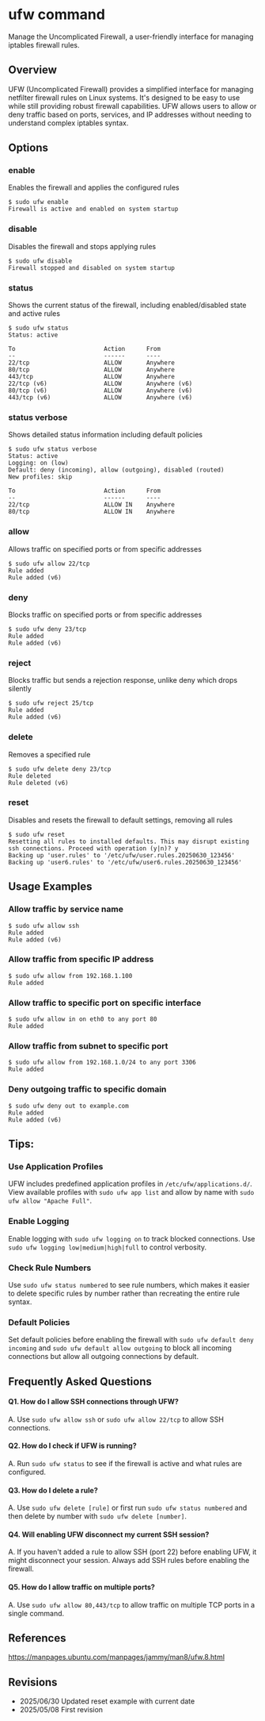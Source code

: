 # ufw command

Manage the Uncomplicated Firewall, a user-friendly interface for managing iptables firewall rules.

## Overview

UFW (Uncomplicated Firewall) provides a simplified interface for managing netfilter firewall rules on Linux systems. It's designed to be easy to use while still providing robust firewall capabilities. UFW allows users to allow or deny traffic based on ports, services, and IP addresses without needing to understand complex iptables syntax.

## Options

### **enable**

Enables the firewall and applies the configured rules

```console
$ sudo ufw enable
Firewall is active and enabled on system startup
```

### **disable**

Disables the firewall and stops applying rules

```console
$ sudo ufw disable
Firewall stopped and disabled on system startup
```

### **status**

Shows the current status of the firewall, including enabled/disabled state and active rules

```console
$ sudo ufw status
Status: active

To                         Action      From
--                         ------      ----
22/tcp                     ALLOW       Anywhere
80/tcp                     ALLOW       Anywhere
443/tcp                    ALLOW       Anywhere
22/tcp (v6)                ALLOW       Anywhere (v6)
80/tcp (v6)                ALLOW       Anywhere (v6)
443/tcp (v6)               ALLOW       Anywhere (v6)
```

### **status verbose**

Shows detailed status information including default policies

```console
$ sudo ufw status verbose
Status: active
Logging: on (low)
Default: deny (incoming), allow (outgoing), disabled (routed)
New profiles: skip

To                         Action      From
--                         ------      ----
22/tcp                     ALLOW IN    Anywhere
80/tcp                     ALLOW IN    Anywhere
```

### **allow**

Allows traffic on specified ports or from specific addresses

```console
$ sudo ufw allow 22/tcp
Rule added
Rule added (v6)
```

### **deny**

Blocks traffic on specified ports or from specific addresses

```console
$ sudo ufw deny 23/tcp
Rule added
Rule added (v6)
```

### **reject**

Blocks traffic but sends a rejection response, unlike deny which drops silently

```console
$ sudo ufw reject 25/tcp
Rule added
Rule added (v6)
```

### **delete**

Removes a specified rule

```console
$ sudo ufw delete deny 23/tcp
Rule deleted
Rule deleted (v6)
```

### **reset**

Disables and resets the firewall to default settings, removing all rules

```console
$ sudo ufw reset
Resetting all rules to installed defaults. This may disrupt existing ssh connections. Proceed with operation (y|n)? y
Backing up 'user.rules' to '/etc/ufw/user.rules.20250630_123456'
Backing up 'user6.rules' to '/etc/ufw/user6.rules.20250630_123456'
```

## Usage Examples

### Allow traffic by service name

```console
$ sudo ufw allow ssh
Rule added
Rule added (v6)
```

### Allow traffic from specific IP address

```console
$ sudo ufw allow from 192.168.1.100
Rule added
```

### Allow traffic to specific port on specific interface

```console
$ sudo ufw allow in on eth0 to any port 80
Rule added
```

### Allow traffic from subnet to specific port

```console
$ sudo ufw allow from 192.168.1.0/24 to any port 3306
Rule added
```

### Deny outgoing traffic to specific domain

```console
$ sudo ufw deny out to example.com
Rule added
Rule added (v6)
```

## Tips:

### Use Application Profiles

UFW includes predefined application profiles in `/etc/ufw/applications.d/`. View available profiles with `sudo ufw app list` and allow by name with `sudo ufw allow "Apache Full"`.

### Enable Logging

Enable logging with `sudo ufw logging on` to track blocked connections. Use `sudo ufw logging low|medium|high|full` to control verbosity.

### Check Rule Numbers

Use `sudo ufw status numbered` to see rule numbers, which makes it easier to delete specific rules by number rather than recreating the entire rule syntax.

### Default Policies

Set default policies before enabling the firewall with `sudo ufw default deny incoming` and `sudo ufw default allow outgoing` to block all incoming connections but allow all outgoing connections by default.

## Frequently Asked Questions

#### Q1. How do I allow SSH connections through UFW?
A. Use `sudo ufw allow ssh` or `sudo ufw allow 22/tcp` to allow SSH connections.

#### Q2. How do I check if UFW is running?
A. Run `sudo ufw status` to see if the firewall is active and what rules are configured.

#### Q3. How do I delete a rule?
A. Use `sudo ufw delete [rule]` or first run `sudo ufw status numbered` and then delete by number with `sudo ufw delete [number]`.

#### Q4. Will enabling UFW disconnect my current SSH session?
A. If you haven't added a rule to allow SSH (port 22) before enabling UFW, it might disconnect your session. Always add SSH rules before enabling the firewall.

#### Q5. How do I allow traffic on multiple ports?
A. Use `sudo ufw allow 80,443/tcp` to allow traffic on multiple TCP ports in a single command.

## References

https://manpages.ubuntu.com/manpages/jammy/man8/ufw.8.html

## Revisions

- 2025/06/30 Updated reset example with current date
- 2025/05/08 First revision